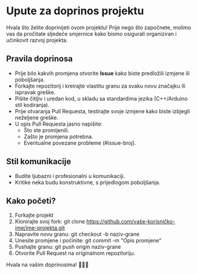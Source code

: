 # Upute za doprinos projektu

Hvala što želite doprinijeti ovom projektu! Prije nego što započnete, molimo vas da pročitate sljedeće smjernice kako bismo osigurali organiziran i učinkovit razvoj projekta.

## Pravila doprinosa

- Prije bilo kakvih promjena otvorite **Issue** kako biste predložili izmjene ili poboljšanja.
- Forkajte repozitorij i kreirajte vlastitu granu za svaku novu značajku ili ispravak greške.
- Pišite čitljiv i uredan kod, u skladu sa standardima jezika (C++/Arduino stil kodiranja).
- Prije otvaranja Pull Requesta, testirajte svoje izmjene kako biste izbjegli neželjene greške.
- U opis Pull Requesta jasno napišite:
  - Što ste promijenili.
  - Zašto je promjena potrebna.
  - Eventualne povezane probleme (#issue-broj).

## Stil komunikacije

- Budite ljubazni i profesionalni u komunikaciji.
- Kritike neka budu konstruktivne, s prijedlogom poboljšanja.

## Kako početi?

1. Forkajte projekt
2. Klonirajte svoj fork: git clone https://github.com/vaše-korisničko-ime/ime-projekta.git
3. Napravite novu granu: git checkout -b naziv-grane
4. Unesite promjene i počinite: git commit -m "Opis promjene"
5. Pushajte granu: git push origin naziv-grane
6. Otvorite Pull Request na originalnom repozitoriju.

Hvala na vašim doprinosima! 🚴‍♂️💡

